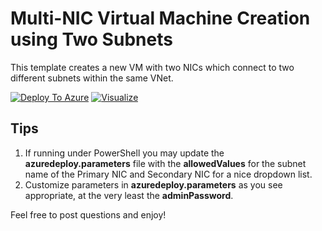 # Multi-NIC Virtual Machine Creation using Two Subnets
This template creates a new VM with two NICs which connect to two different subnets within the same VNet.

[![Deploy To Azure](https://raw.githubusercontent.com/icebrian/azure-mbcp-ss-template/master/deploytoazure.svg?token=AACPXX7ARO4BQ5TQCZJACLS7LDT7U)](https://portal.azure.com/#create/Microsoft.Template/uri/https%3A%2F%2Fraw.githubusercontent.com%2FAzure%2Fazure-quickstart-templates%2Fmaster%2F101-1vm-2nics-2subnets-1vnet%2Fazuredeploy.json)
[![Visualize](https://raw.githubusercontent.com/icebrian/azure-mbcp-ss-template/master/visualizebutton.svg?token=AACPXXYEALH2BIU2GYEPV4K7LDUA4)](http://armviz.io/#/?load=https%3A%2F%2Fraw.githubusercontent.com%2FAzure%2Fazure-quickstart-templates%2Fmaster%2F101-1vm-2nics-2subnets-1vnet%2Fazuredeploy.json)


## Tips

1. If running under PowerShell you may update the **azuredeploy.parameters** file with the **allowedValues** for the subnet name of the Primary NIC and Secondary NIC for a nice dropdown list.
2. Customize parameters in **azuredeploy.parameters** as you see appropriate, at the very least the **adminPassword**.

Feel free to post questions and enjoy!